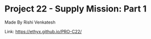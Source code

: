 # Project 22 - Supply Mission: Part 1

Made By Rishi Venkatesh

Link: https://ethyx.github.io/PRO-C22/
